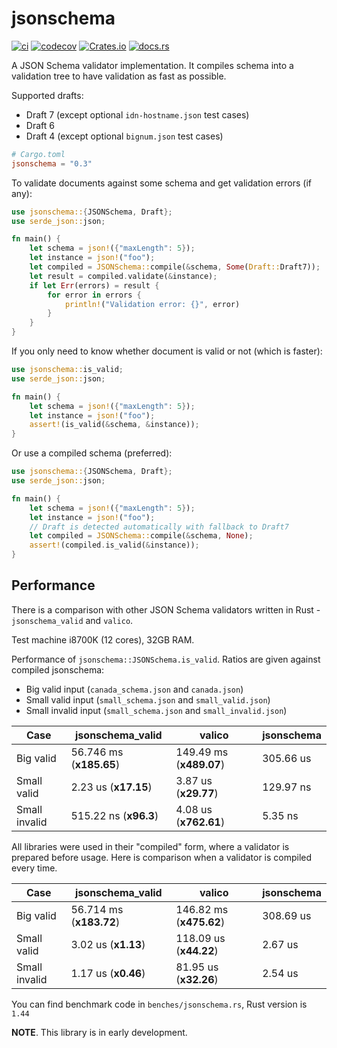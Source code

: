 # jsonschema

[![ci](https://github.com/Stranger6667/jsonschema-rs/workflows/ci/badge.svg)](https://github.com/Stranger6667/jsonschema-rs/actions)
[![codecov](https://codecov.io/gh/Stranger6667/jsonschema-rs/branch/master/graph/badge.svg)](https://codecov.io/gh/Stranger6667/jsonschema-rs)
[![Crates.io](https://img.shields.io/crates/v/jsonschema.svg)](https://crates.io/crates/jsonschema)
[![docs.rs](https://docs.rs/jsonschema/badge.svg?version=0.3.0)](https://docs.rs/jsonschema/0.3.0/jsonschema/)

A JSON Schema validator implementation. It compiles schema into a validation tree to have validation as fast as possible.

Supported drafts:

- Draft 7 (except optional `idn-hostname.json` test cases)
- Draft 6
- Draft 4 (except optional `bignum.json` test cases)

```toml
# Cargo.toml
jsonschema = "0.3"
```

To validate documents against some schema and get validation errors (if any):

```rust
use jsonschema::{JSONSchema, Draft};
use serde_json::json;

fn main() {
    let schema = json!({"maxLength": 5});
    let instance = json!("foo");
    let compiled = JSONSchema::compile(&schema, Some(Draft::Draft7));
    let result = compiled.validate(&instance);
    if let Err(errors) = result {
        for error in errors {
            println!("Validation error: {}", error)
        }
    }
}
```

If you only need to know whether document is valid or not (which is faster):

```rust
use jsonschema::is_valid;
use serde_json::json;

fn main() {
    let schema = json!({"maxLength": 5});
    let instance = json!("foo");
    assert!(is_valid(&schema, &instance));
}
```

Or use a compiled schema (preferred):

```rust
use jsonschema::{JSONSchema, Draft};
use serde_json::json;

fn main() {
    let schema = json!({"maxLength": 5});
    let instance = json!("foo");
    // Draft is detected automatically with fallback to Draft7
    let compiled = JSONSchema::compile(&schema, None);
    assert!(compiled.is_valid(&instance));
}
```

## Performance

There is a comparison with other JSON Schema validators written in Rust - `jsonschema_valid` and `valico`.

Test machine i8700K (12 cores), 32GB RAM.

Performance of `jsonschema::JSONSchema.is_valid`. Ratios are given against compiled jsonschema:

- Big valid input (`canada_schema.json` and `canada.json`)
- Small valid input (`small_schema.json` and `small_valid.json`)
- Small invalid input (`small_schema.json` and `small_invalid.json`)

| Case          | jsonschema_valid        | valico                  | jsonschema   |
| ------------- | ----------------------- | ----------------------- | ------------ |
| Big valid     | 56.746 ms (**x185.65**) | 149.49 ms (**x489.07**) | 305.66 us    |
| Small valid   | 2.23 us   (**x17.15**)  | 3.87 us   (**x29.77**)  | 129.97 ns    |
| Small invalid | 515.22 ns (**x96.3**)   | 4.08 us   (**x762.61**) | 5.35 ns      |

All libraries were used in their "compiled" form, where a validator is prepared before usage. Here is comparison when
a validator is compiled every time.

| Case          | jsonschema_valid        | valico                  | jsonschema  |
| ------------- | ----------------------- | ----------------------- | ----------- |
| Big valid     | 56.714 ms (**x183.72**) | 146.82 ms (**x475.62**) | 308.69 us   |
| Small valid   | 3.02 us   (**x1.13**)   | 118.09 us (**x44.22**)  | 2.67 us     |
| Small invalid | 1.17 us   (**x0.46**)   | 81.95 us  (**x32.26**)  | 2.54 us     |

You can find benchmark code in `benches/jsonschema.rs`, Rust version is `1.44`

**NOTE**. This library is in early development.
